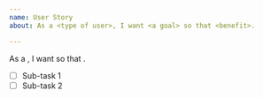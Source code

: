 ```yaml
---
name: User Story
about: As a <type of user>, I want <a goal> so that <benefit>.

---
```


As a <type of user>, I want <a goal> so that <benefit>.

* [ ] Sub-task 1
* [ ] Sub-task 2
